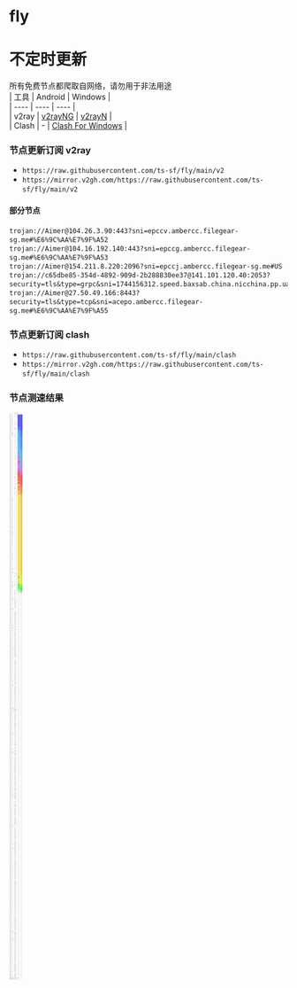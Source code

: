 # fly
# 不定时更新
所有免费节点都爬取自网络，请勿用于非法用途  
|  工具  | Android  | Windows  |  
|  ----  | ----   | ----  |  
| v2ray  | [v2rayNG](https://github.com/2dust/v2rayNG/releases) | [v2rayN](https://github.com/2dust/v2rayN/releases) |  
| Clash  | - | [Clash For Windows](https://github.com/2dust/clashN/releases) | 
  
### 节点更新订阅  v2ray
- `https://raw.githubusercontent.com/ts-sf/fly/main/v2`  
- `https://mirror.v2gh.com/https://raw.githubusercontent.com/ts-sf/fly/main/v2`  

#### 部分节点  
``` 
trojan://Aimer@104.26.3.90:443?sni=epccv.ambercc.filegear-sg.me#%E6%9C%AA%E7%9F%A52
trojan://Aimer@104.16.192.140:443?sni=epccg.ambercc.filegear-sg.me#%E6%9C%AA%E7%9F%A53
trojan://Aimer@154.211.8.220:2096?sni=epccj.ambercc.filegear-sg.me#US
trojan://c65dbe85-354d-4892-909d-2b288830ee37@141.101.120.40:2053?security=tls&type=grpc&sni=1744156312.speed.baxsab.china.nicchina.pp.ua#%E6%9C%AA%E7%9F%A54
trojan://Aimer@27.50.49.166:8443?security=tls&type=tcp&sni=acepo.ambercc.filegear-sg.me#%E6%9C%AA%E7%9F%A55
```
### 节点更新订阅  clash
- `https://raw.githubusercontent.com/ts-sf/fly/main/clash`  
- `https://mirror.v2gh.com/https://raw.githubusercontent.com/ts-sf/fly/main/clash`  

### 节点测速结果
![image](traffic.png)
